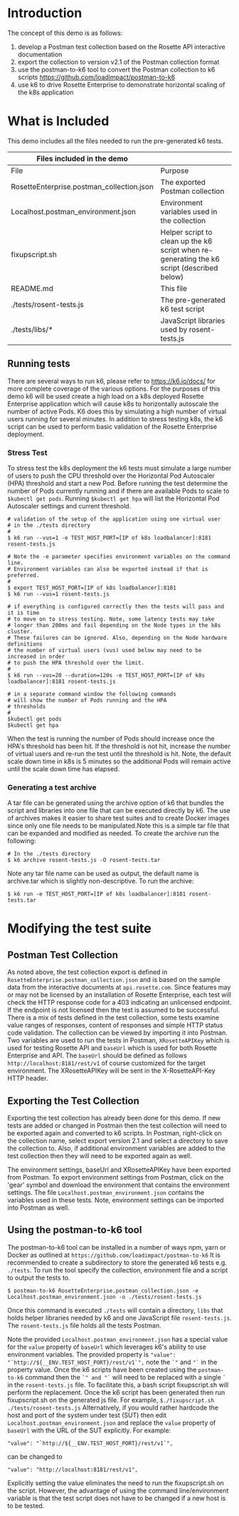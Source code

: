 # Introduction 
The concept of this demo is as follows:
1. develop a Postman test collection based on the Rosette API interactive documentation
2. export the collection to version v2.1 of the Postman collection format
3. use the postman-to-k6 tool to convert the Postman collection to k6 scripts https://github.com/loadimpact/postman-to-k6
4. use k6 to drive Rosette Enterprise to demonstrate horizontal scaling of the k8s application

# What is Included
This demo includes all the files needed to run the pre-generated k6 tests.

|Files included in the demo   |   |
|----|-------|
|File|Purpose|
|RosetteEnterprise.postman_collection.json|The exported Postman collection|
|Localhost.postman_environment.json|Environment variables used in the collection|
|fixupscript.sh|Helper script to clean up the k6 script when re-generating the k6 script (described below)|
|README.md|This file|
|./tests/rosent-tests.js|The pre-generated k6 test script|
|./tests/libs/*|JavaScript libraries used by rosent-tests.js|

## Running tests
There are several ways to run k6, please refer to https://k6.io/docs/ for more complete coverage of the various options. For the purposes of this demo k6 will be used create a high load on a k8s deployed Rosette Enterprise application which will cause k8s to horizontally autoscale the number of active Pods. K6 does this by simulating a high number of virtual users running for several minutes. In addition to stress testing k8s, the k6 script can be used to perform basic validation of the Rosette Enterprise deployment.

### Stress Test
To stress test the k8s deployment the k6 tests must simulate a large number of users to push the CPU threshold over the Horizontal Pod Autoscaler (HPA) threshold and start a new Pod. Before running the test determine the number of Pods currently running and if there are available Pods to scale to `$kubectl get pods`. Running `$kubectl get hpa` will list the Horizontal Pod Autoscaler settings and current threshold. 
```
# validation of the setup of the application using one virtual user
# in the ./tests directory
#
$ k6 run --vus=1 -e TEST_HOST_PORT=[IP of k8s loadbalancer]:8181 rosent-tests.js

# Note the -e parameter specifies environment variables on the command line. 
# Environment variables can also be exported instead if that is preferred.
#
$ export TEST_HOST_PORT=[IP of k8s loadbalancer]:8181
$ k6 run --vus=1 rosent-tests.js

# if everything is configured correctly then the tests will pass and it is time 
# to move on to stress testing. Note, some latency tests may take
# longer than 200ms and fail depending on the Node types in the k8s cluster.
# These failures can be ignored. Also, depending on the Node hardware definitions 
# the number of virtual users (vus) used below may need to be increased in order 
# to push the HPA threshold over the limit.
#
$ k6 run --vus=20 --duration=120s -e TEST_HOST_PORT=[IP of k8s loadbalancer]:8181 rosent-tests.js

# in a separate command window the following commands 
# will show the number of Pods running and the HPA 
# thresholds
#
$kubectl get pods
$kubectl get hpa

```
When the test is running the number of Pods should increase once the HPA's threshold has been hit. If the threshold is not hit, increase the number of virtual users and re-run the test until the threshold is hit. Note, the default scale down time in k8s is 5 minutes so the additional Pods will remain active until the scale down time has elapsed.

### Generating a test archive
A tar file can be generated using the archive option of k6 that bundles the script and libraries into one file that can be executed directly by k6. The use of archives makes it easier to share test suites and to create Docker images since only one file needs to be manipulated.Note this is a simple tar file that can be expanded and modified as needed. To create the archive run the following:
```
# In the ./tests directory
$ k6 archive rosent-tests.js -O rosent-tests.tar
```
Note any tar file name can be used as output, the default name is archive.tar which is slightly non-descriptive. To run the archive:
```
$ k6 run -e TEST_HOST_PORT=[IP of k8s loadbalancer]:8181 rosent-tests.tar
```

# Modifying the test suite

## Postman Test Collection
As noted above, the test collection export is defined in `RosetteEnterprise.postman_collection.json` and is based on the sample data from the interactive documents at `api.rosette.com`. Since features may or may not be licensed by an installation of Rosette Enterprise, each test will check the HTTP response code for a 403 indicating an unlicensed endpoint. If the endpoint is not licensed then the test is assumed to be successful. There is a mix of tests defined in the test collection, some tests examine value ranges of responses, content of responses and simple HTTP status code validation. The collection can be viewed by importing it into Postman. Two variables are used to run the tests in Postman, `XRosetteAPIKey` which is used for testing Rosette API and `baseUrl` which is used for both Rosette Enterprise and API. The `baseUrl` should be defined as follows `http://localhost:8181/rest/v1` of course customized for the target environment. The XRosetteAPIKey will be sent in the X-RosetteAPI-Key HTTP header.

## Exporting the Test Collection
Exporting the test collection has already been done for this demo. If new tests are added or changed in Postman then the test collection will need to be exported again and converted to k6 scripts. In Postman, right-click on the collection name, select export version 2.1 and select a directory to save the collection to. Also, if additional environment variables are added to the test collection then they will need to be exported again as well.

The environment settings, baseUrl and XRosetteAPIKey have been exported from Postman. To export environment settings from Postman, click on the 'gear' symbol and download the environment that contains the environment settings. The file `Localhost.postman_environment.json` contains the variables used in these tests. Note, environment settings can be imported into Postman as well.  

## Using the postman-to-k6 tool
The postman-to-k6 tool can be installed in a number of ways npm, yarn or Docker as outlined at `https://github.com/loadimpact/postman-to-k6` It is recommended to create a subdirectory to store the generated k6 tests e.g. `./tests`. To run the tool specify the collection, environment file and a script to output the tests to.

```
$ postman-to-k6 RosetteEnterprise.postman_collection.json -e Localhost.postman_environment.json -o ./tests/rosent-tests.js
```
Once this command is executed `./tests` will contain a directory, `libs` that holds helper libraries needed by k6 and one JavaScript file `rosent-tests.js`. The `rosent-tests.js` file holds all the tests Postman. 

Note the provided `Localhost.postman_environment.json` has a special value for the `value` property of `baseUrl` which leverages k6's ability to use environment variables. The provided property is ``"value": "`http://${__ENV.TEST_HOST_PORT}/rest/v1`",`` note the `` `" `` and `` "` `` in the property value. Once the k6 scripts have been created using the `postman-to-k6` command then the `` `" and "` `` will need to be replaced with a single `` ` `` in the `rosent-tests.js` file. To facilitate this, a bash script fixupscript.sh will perform the replacement. Once the k6 script has been generated then run fixupscript.sh on the generated js file. For example, `$./fixupscript.sh ./tests/rosent-tests.js` Alternatively, if you would rather hardcode the host and port of the system under test (SUT) then edit `Localhost.postman_environment.json` and replace the `value` property of `baseUrl` with the URL of the SUT explicitly. For example:

``"value": "`http://${__ENV.TEST_HOST_PORT}/rest/v1`",``

can be changed to 

``"value": "http://localhost:8181/rest/v1",``

Explicitly setting the value eliminates the need to run the fixupscript.sh on the script. However, the advantage of using the command line/environment variable is that the test script does not have to be changed if a new host is to be tested.

